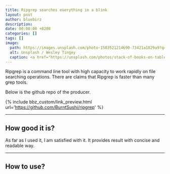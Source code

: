 ```yaml
---
title: Ripgrep searches everything in a blink
layout: post
author: bluebirz
description:
date: 00:00:00 +0200
categories: []
tags: []
image:
  path: https://images.unsplash.com/photo-1583521214690-73421a1829a9?q=80&w=2070&auto=format&fit=crop&ixlib=rb-4.0.3&ixid=M3wxMjA3fDB8MHxwaG90by1wYWdlfHx8fGVufDB8fHx8fA%3D%3D
  alt: Unsplash / Wesley Tingey 
  caption: <a href="https://unsplash.com/photos/stack-of-books-on-table-snNHKZ-mGfE">Unsplash / Wesley Tingey</a>
---
```


Ripgrep is a command line tool with high capacity to work rapidly on file searching operations. There are claims that Ripgrep is faster than many grep tools.

Below is the github repo of the producer.

{% include bbz_custom/link_preview.html url='<https://github.com/BurntSushi/ripgrep>' %}

---

## How good it is?

As far as I used it, I am satisfied with it. It provides result with concise and readable way.

---

## How to use?
